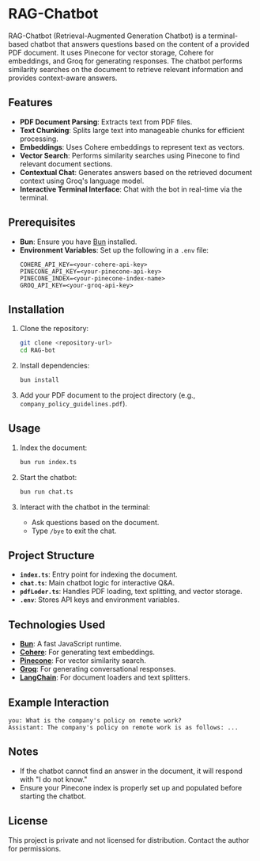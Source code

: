 # RAG-Chatbot

RAG-Chatbot (Retrieval-Augmented Generation Chatbot) is a terminal-based chatbot that answers questions based on the content of a provided PDF document. It uses Pinecone for vector storage, Cohere for embeddings, and Groq for generating responses. The chatbot performs similarity searches on the document to retrieve relevant information and provides context-aware answers.

## Features

- **PDF Document Parsing**: Extracts text from PDF files.
- **Text Chunking**: Splits large text into manageable chunks for efficient processing.
- **Embeddings**: Uses Cohere embeddings to represent text as vectors.
- **Vector Search**: Performs similarity searches using Pinecone to find relevant document sections.
- **Contextual Chat**: Generates answers based on the retrieved document context using Groq's language model.
- **Interactive Terminal Interface**: Chat with the bot in real-time via the terminal.

## Prerequisites

- **Bun**: Ensure you have [Bun](https://bun.sh) installed.
- **Environment Variables**: Set up the following in a `.env` file:
  ```env
  COHERE_API_KEY=<your-cohere-api-key>
  PINECONE_API_KEY=<your-pinecone-api-key>
  PINECONE_INDEX=<your-pinecone-index-name>
  GROQ_API_KEY=<your-groq-api-key>
  ```

## Installation

1. Clone the repository:

   ```bash
   git clone <repository-url>
   cd RAG-bot
   ```

2. Install dependencies:

   ```bash
   bun install
   ```

3. Add your PDF document to the project directory (e.g., `company_policy_guidelines.pdf`).

## Usage

1. Index the document:

   ```bash
   bun run index.ts
   ```

2. Start the chatbot:

   ```bash
   bun run chat.ts
   ```

3. Interact with the chatbot in the terminal:
   - Ask questions based on the document.
   - Type `/bye` to exit the chat.

## Project Structure

- **`index.ts`**: Entry point for indexing the document.
- **`chat.ts`**: Main chatbot logic for interactive Q&A.
- **`pdfLoder.ts`**: Handles PDF loading, text splitting, and vector storage.
- **`.env`**: Stores API keys and environment variables.

## Technologies Used

- **[Bun](https://bun.sh)**: A fast JavaScript runtime.
- **[Cohere](https://cohere.ai)**: For generating text embeddings.
- **[Pinecone](https://www.pinecone.io)**: For vector similarity search.
- **[Groq](https://groq.com)**: For generating conversational responses.
- **[LangChain](https://langchain.com)**: For document loaders and text splitters.

## Example Interaction

```plaintext
you: What is the company's policy on remote work?
Assistant: The company's policy on remote work is as follows: ...
```

## Notes

- If the chatbot cannot find an answer in the document, it will respond with "I do not know."
- Ensure your Pinecone index is properly set up and populated before starting the chatbot.

## License

This project is private and not licensed for distribution. Contact the author for permissions.
